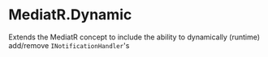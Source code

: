 # MediatR.Dynamic
Extends the MediatR concept to include the ability to dynamically (runtime) add/remove `INotificationHandler`'s
